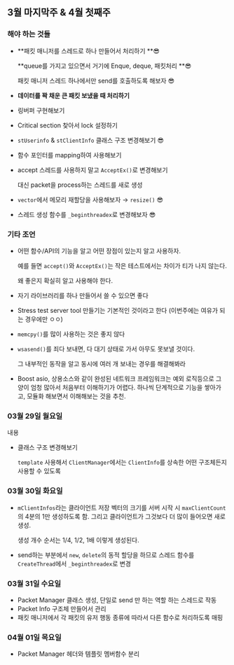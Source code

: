 ## 3월 마지막주 & 4월 첫째주

### 해야 하는 것들

- **패킷 매니저를 스레드로 하나 만들어서 처리하기 **😎

  **queue를 가지고 있으면서 거기에 Enque, deque, 패킷처리 **😎

  패킷 매니저 스레드 하나에서만 send를 호출하도록 해보자 😎

- **데이터를 꽉 채운 큰 패킷 보냈을 때 처리하기**

- 링버퍼 구현해보기

- Critical section 찾아서 lock 설정하기

- `stUserinfo` & `stClientInfo` 클래스 구조 변경해보기 😎

- 함수 포인터를 mapping하여 사용해보기

- accept 스레드를 사용하지 말고 `AcceptEx()`로 변경해보기

  대신 packet을 process하는 스레드를 새로 생성

- `vector`에서 메모리 재할당을 사용해보자 → `resize()` 😎

- 스레드 생성 함수를 `_beginthreadex`로 변경해보자 😎

### 기타 조언

- 어떤 함수/API의 기능을 알고 어떤 장점이 있는지 알고 사용하자.

  예를 들면 `accept()`와 `AcceptEx()`는 작은 테스트에서는 차이가 티가 나지 않는다.

  왜 좋은지 확실히 알고 사용해야 한다.

- 자기 라이브러리를 하나 만들어서 쓸 수 있으면 좋다

- Stress test server tool 만들기는 기본적인 것이라고 한다 (이번주에는 여유가 되는 경우에만 ㅇㅇ)

- `memcpy()`를 많이 사용하는 것은 좋지 않다

- `wsasend()`를 죄다 보내면, 다 대기 상태로 가서 아무도 못보낼 것이다.

  그 내부적인 동작을 알고 동시에 여러 개 보내는 경우를 해결해봐라

- Boost asio, 상용소스와 같이 완성된 네트워크 프레임워크는 예외 로직등으로 그 양이 엄청 많아서 처음부터 이해하기가 어렵다. 하나씩 단계적으로 기능을 쌓아가고, 모듈화 해보면서 이해해보는 것을 추천.



### 03월 29일 월요일

내용

- 클래스 구조 변경해보기

  `template` 사용해서 `ClientManager`에서는 `ClientInfo`를 상속한 어떤 구조체든지 사용할 수 있도록

### 03월 30일 화요일

- `mClientInfos`라는 클라이언트 저장 벡터의 크기를 서버 시작 시 `maxClientCount`의 4분의 1만 생성하도록 함. 그리고 클라이언트가 그것보다 더 많이 들어오면 새로 생성.

  생성 개수 순서는 1/4, 1/2, 1배 이렇게 생성된다.

- send하는 부분에서 `new`, `delete`의 동적 할당을 하므로 스레드 함수를 `CreateThread`에서 `_beginthreadex`로 변경

### 03월 31일 수요일

- Packet Manager 클래스 생성, 단일로 send 만 하는 역할 하는 스레드로 작동
- Packet Info 구조체 만들어서 관리
- 패킷 매니저에서 각 패킷의 유저 행동 종류에 따라서 다른 함수로 처리하도록 매핑

### 04월 01일 목요일

- Packet Manager 헤더와 템플릿 멤버함수 분리